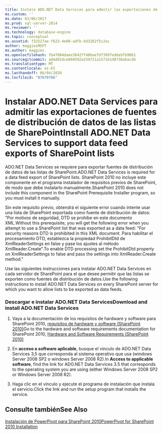 ```yaml
---
title: Instale ADO.NET Data Services para admitir las exportaciones de fuentes de distribución de datos de las listas de SharePoint | Microsoft Docs
ms.custom: ''
ms.date: 03/06/2017
ms.prod: sql-server-2014
ms.reviewer: ''
ms.technology: database-engine
ms.topic: conceptual
ms.assetid: f32527ae-f623-4e08-adfb-6d3262f5c2ac
author: maggiesMSFT
ms.author: maggies
ms.openlocfilehash: fb47804daee38427f48baefdf3997edda5fb90b1
ms.sourcegitcommit: ad4d92dce894592a259721a1571b1d8736abacdb
ms.translationtype: MT
ms.contentlocale: es-ES
ms.lasthandoff: 08/04/2020
ms.locfileid: "87670766"
---
```

# <a name="install-adonet-data-services-to-support-data-feed-exports-of-sharepoint-lists"></a><span data-ttu-id="52770-102">Instalar ADO.NET Data Services para admitir las exportaciones de fuentes de distribución de datos de las listas de SharePoint</span><span class="sxs-lookup"><span data-stu-id="52770-102">Install ADO.NET Data Services to support data feed exports of SharePoint lists</span></span>
  <span data-ttu-id="52770-103">ADO.NET Data Services se requiere para exportar fuentes de distribución de datos de las listas de SharePoint.</span><span class="sxs-lookup"><span data-stu-id="52770-103">ADO.NET Data Services is required for a data feed export of SharePoint lists.</span></span> <span data-ttu-id="52770-104">SharePoint 2010 no incluye este componente en el programa instalador de requisitos previos de SharePoint, de modo que debe instalarlo manualmente.</span><span class="sxs-lookup"><span data-stu-id="52770-104">SharePoint 2010 does not include this component in the SharePoint Prerequisite Installer program, so you must install it manually.</span></span>  
  
 <span data-ttu-id="52770-105">Sin este requisito previo, obtendrá el siguiente error cuando intente usar una lista de SharePoint exportada como fuente de distribución de datos: "Por motivos de seguridad, DTD se prohíbe en este documento XML.</span><span class="sxs-lookup"><span data-stu-id="52770-105">Without this prerequisite, you will get the following error when you attempt to use a SharePoint list that was exported as a data feed: "For security reasons DTD is prohibited in this XML document.</span></span> <span data-ttu-id="52770-106">Para habilitar el procesamiento DTD, establezca la propiedad ProhibitDtd de XmlReaderSettings en false y pase los ajustes al método XmlReader.Create".</span><span class="sxs-lookup"><span data-stu-id="52770-106">To enable DTD processing set the ProhibitDtd property on XmlReaderSettings to false and pass the settings into XmlReader.Create method."</span></span>  
  
 <span data-ttu-id="52770-107">Use las siguientes instrucciones para instalar ADO.NET Data Services en cada servidor de SharePoint para el que desee permitir que las listas se exporten como fuentes de distribución de datos.</span><span class="sxs-lookup"><span data-stu-id="52770-107">Use the following instructions to install ADO.NET Data Services on every SharePoint server for which you want to allow lists to be exported as data feeds.</span></span>  
  
### <a name="download-and-install-adonet-data-services"></a><span data-ttu-id="52770-108">Descargar e instalar ADO.NET Data Services</span><span class="sxs-lookup"><span data-stu-id="52770-108">Download and install ADO.NET Data Services</span></span>  
  
1.  <span data-ttu-id="52770-109">Vaya a la documentación de los requisitos de hardware y software para SharePoint 2010, [requisitos de hardware y software (SharePoint 2010)](https://go.microsoft.com/fwlink/?LinkId=169734)</span><span class="sxs-lookup"><span data-stu-id="52770-109">Go to the hardware and software requirements documentation for SharePoint 2010, [Hardware and Software Requirements (SharePoint 2010)](https://go.microsoft.com/fwlink/?LinkId=169734)</span></span>  
  
2.  <span data-ttu-id="52770-110">En **acceso a software aplicable**, busque el vínculo de ADO.NET Data Services 3,5 que corresponda al sistema operativo que usa (windows Server 2008 SP2 o windows Server 2008 R2).</span><span class="sxs-lookup"><span data-stu-id="52770-110">In **Access to applicable software**, find the link for ADO.NET Data Services 3.5 that corresponds to the operating system you are using (either Windows Server 2008 SP2 or Windows Server 2008 R2).</span></span>  
  
3.  <span data-ttu-id="52770-111">Haga clic en el vínculo y ejecute el programa de instalación que instala el servicio.</span><span class="sxs-lookup"><span data-stu-id="52770-111">Click the link and run the setup program that installs the service.</span></span>  
  
## <a name="see-also"></a><span data-ttu-id="52770-112">Consulte también</span><span class="sxs-lookup"><span data-stu-id="52770-112">See Also</span></span>  
 [<span data-ttu-id="52770-113">Instalación de PowerPivot para SharePoint 2010</span><span class="sxs-lookup"><span data-stu-id="52770-113">PowerPivot for SharePoint 2010 Installation</span></span>](../../../2014/sql-server/install/powerpivot-for-sharepoint-2010-installation.md)  
  
  
